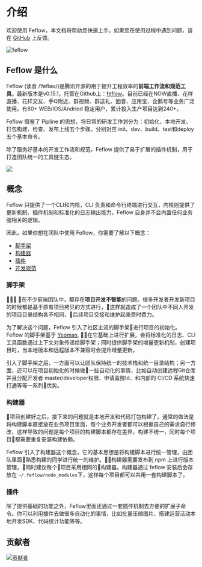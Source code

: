 # 介绍

欢迎使用 Feflow，本文档将帮助您快速上手。如果您在使用过程中遇到问题，请在 [GitHub](https://github.com/feflow/feflow/issues) 上反馈。

![feflow](https://pub.idqqimg.com/3cb9b240fbbc4a5d946ceb96325be36f.svg)

## Feflow 是什么

Feflow (读音 /ˈfefləʊ/)是腾讯开源的用于提升工程效率的**前端工作流和规范工具**。最新版本是v0.15.1，托管在Github上：[feflow](https://github.com/feflow/feflow)。目前已经在NOW直播、花样直播、花样交友、手Q附近、群视频、群送礼、回音、应用宝、企鹅号等业务广泛使用。有80+ WEB/IOS/Andriod 稳定用户，累计投入生产项目达到240+。

Feflow 借鉴了 Pipline 的思想，将日常的研发工作划分为：初始化、本地开发、打包构建、检查、发布上线五个步骤。分别对应 init、dev、build、test和deploy五个基本命令。

除了服务好基本的开发工作流和规范，Feflow 提供了易于扩展的插件机制，用于打造团队统一的工具链生态。

![](https://qpic.url.cn/feeds_pic/ajNVdqHZLLD5vbArj0iaIkMLnGU3xPohibwRHibiaR3cibuy6RKYgHNCmFg/)

## 概念

Feflow 只提供了一个CLI和内核，CLI 负责和命令行终端进行交互，内核则提供了更新机制、插件机制和标准化的日志输出能力，Feflow 自身并不会内置任何业务强相关的逻辑。

因此，如果你想在团队中使用 Feflow，你需要了解以下概念：

- [脚手架](#脚手架)
- [构建器](#构建器)
- [插件](#插件)
- [开发规范](#开发规范)


### 脚手架

在不少前端团队中，都存在**项目开发不智能**的问题。很多开发者开发新项目的时候都是基于原有项目拷贝的方式进行，这样就造成了一个团队中不同人开发的项目目录结构各不相同，后续项目交接和维护起来费时费力。

为了解决这个问题，Feflow 引入了社区主流的脚手架进行项目的初始化。Feflow 的脚手架基于 [Yeoman](https://yeoman.io/), 在它基础上进行扩展，会将标准化的日志、CLI工具函数通过上下文对象传递给脚手架；同时提供脚手架的增量更新机制，创建项目时，当本地版本和远程版本不兼容时会提升增量更新。

引入了脚手架之后，一方面可以让团队保持统一的技术栈和统一目录结构；另一方面，还可以在项目初始化的时候做一些自动化的事情，比如自动创建远程Git仓库并且分配开发者 master/developer权限、申请监控Id、和内部的 CI/CD 系统快速打通等等一系列优势。

### 构建器

项目创建好之后，接下来的问题就是本地开发和代码打包构建了。通常的做法是将构建脚本直接放在业务项目里面，每个业务开发者都可以根据自己的需求自行修改，这样导致的问题是每个项目的构建脚本都存在差异，构建不统一，同时每个项目都需要重复安装构建依赖。

Feflow 引入了构建器这个概念，它的基本思想是将构建脚本进行统一管理，由团队里面熟悉构建的同学进行统一的维护。构建器需要发布到 npm 上进行版本管理，同时建议每个项目采用相同的构建器。构建器通过 feflow 安装后会存放在 `~/.feflow/node_modules`下，这样每个项目都可以共用一套构建脚本了。

### 插件

除了提供基础的功能之外，Feflow里面还通过一套插件机制去方便的扩展子命令。你可以利用插件去做很多自动化的事情，比如批量压缩图片、搭建运营活动本地开发SDK、代码统计功能等等。

## 贡献者

[![贡献者](https://camo.githubusercontent.com/c7a57799d85cf13ce8ee0ecfb7039922726aff4a/68747470733a2f2f6f70656e636f6c6c6563746976652e636f6d2f6665666c6f772f636f6e7472696275746f72732e7376673f77696474683d38393026627574746f6e3d66616c7365)](https://github.com/feflow/feflow/graphs/contributors)
